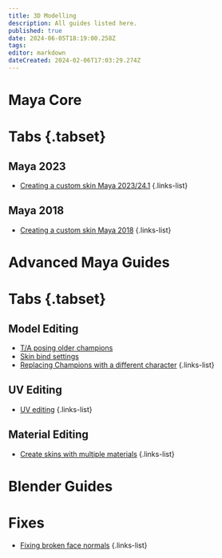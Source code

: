 ```yaml
---
title: 3D Modelling
description: All guides listed here.
published: true
date: 2024-06-05T18:19:00.258Z
tags: 
editor: markdown
dateCreated: 2024-02-06T17:03:29.274Z
---
```


# Maya Core
# Tabs {.tabset}
## Maya 2023
- [Creating a custom skin Maya 2023/24.1](/specific-guide/3d-modelling/create-customskin-maya2023)
 {.links-list}
 
## Maya 2018
- [Creating a custom skin Maya 2018](/specific-guide/3d-modelling/create-customskin-maya2018)
 {.links-list}

# Advanced Maya Guides
# Tabs {.tabset}
## Model Editing
- [T/A posing older champions](/specific-guide/3d-modelling/tposeoldchamps)
- [Skin bind settings](/specific-guide/3d-modelling/maya-bind-settings)
- [Replacing Champions with a different character](/specific-guide/3d-modelling/Replacing-Champion-With-a-Completely-Different-Model)
{.links-list}
 ## UV Editing
 - [UV editing](/specific-guide/3d-modelling/uv-editing)
 {.links-list}
 ## Material Editing
- [Create skins with multiple materials](/specific-guide/texturing/create-skin-with-multiple-mats)
{.links-list}

# Blender Guides

# Fixes
- [Fixing broken face normals](/specific-guide/3d-modelling/Fixing_broken_face_normals)
 {.links-list}
